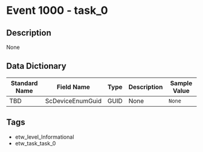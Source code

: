 # Event 1000 - task_0

## Description
None

## Data Dictionary
|Standard Name|Field Name|Type|Description|Sample Value|
|---|---|---|---|---|
|TBD|ScDeviceEnumGuid|GUID|None|`None`|

## Tags
* etw_level_Informational
* etw_task_task_0